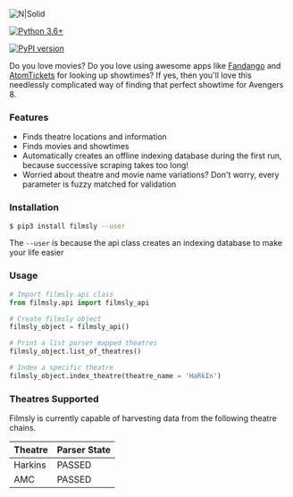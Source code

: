 
![N|Solid](https://res.cloudinary.com/dzh5lsjmb/image/upload/v1541647602/large_films.ly.png)

[![Python 3.6+](https://img.shields.io/badge/python-3.6-blue.svg)](https://www.python.org/downloads/release/python-360/)

[![PyPI version](https://badge.fury.io/py/filmsly.svg)](https://badge.fury.io/py/filmsly)

Do you love movies? Do you love using awesome apps like [Fandango](https://www.fandango.com/) and [AtomTickets](https://www.atomtickets.com/) for looking up showtimes? If yes, then you'll love this needlessly complicated way of finding that perfect showtime for Avengers 8.

### Features
* Finds theatre locations and information
* Finds movies and showtimes
* Automatically creates an offline indexing database during the first run, because successive scraping takes too long!
* Worried about theatre and movie name variations? Don't worry, every parameter is fuzzy matched for validation

### Installation

```sh
$ pip3 install filmsly --user
```
The `--user` is because the api class creates an indexing database to make your life easier

### Usage

```py
# Import filmsly.api class
from filmsly.api import filmsly_api

# Create filmsly object
filmsly_object = filmsly_api()

# Print a list parser mapped theatres
filmsly_object.list_of_theatres()

# Index a specific theatre
filmsly_object.index_theatre(theatre_name = 'HaRkIn') 

```

### Theatres Supported

Filmsly is currently capable of harvesting data from the following theatre chains.

| Theatre | Parser State |
| ------ | ------ |
| Harkins | PASSED |
| AMC | PASSED |
